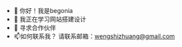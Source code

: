 - 👀 你好！我是begonia
- 🌱 我正在学习网站搭建设计
- 💞️ 寻求合作伙伴
- 📫如何联系我？
请联系邮箱：wengshizhuang@gmail.com
<!---
begonia-474/begonia-474 is a ✨ special ✨ repository because its `README.md` (this file) appears on your GitHub profile.
You can click the Preview link to take a look at your changes.
--->

